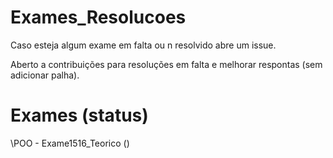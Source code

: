 # Exames_Resolucoes

Caso esteja algum exame em falta ou n resolvido abre um issue.

Aberto a contribuições para resoluções em falta e melhorar respontas (sem adicionar palha).

# Exames (status)

\POO
    - Exame1516_Teorico ()
